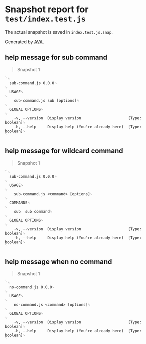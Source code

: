 # Snapshot report for `test/index.test.js`

The actual snapshot is saved in `index.test.js.snap`.

Generated by [AVA](https://ava.li).

## help message for sub command

> Snapshot 1

    `␊
      sub-command.js 0.0.0␊
    ␊
      USAGE␊
    ␊
        sub-command.js sub [options]␊
    ␊
      GLOBAL OPTIONS␊
    ␊
        -v, --version  Display version                     [Type: boolean]␊
        -h, --help     Display help (You're already here)  [Type: boolean]␊
    `

## help message for wildcard command

> Snapshot 1

    `␊
      sub-command.js 0.0.0␊
    ␊
      USAGE␊
    ␊
        sub-command.js <command> [options]␊
    ␊
      COMMANDS␊
    ␊
        sub  sub command␊
    ␊
      GLOBAL OPTIONS␊
    ␊
        -v, --version  Display version                     [Type: boolean]␊
        -h, --help     Display help (You're already here)  [Type: boolean]␊
    `

## help message when no command

> Snapshot 1

    `␊
      no-command.js 0.0.0␊
    ␊
      USAGE␊
    ␊
        no-command.js <command> [options]␊
    ␊
      GLOBAL OPTIONS␊
    ␊
        -v, --version  Display version                     [Type: boolean]␊
        -h, --help     Display help (You're already here)  [Type: boolean]␊
    `
